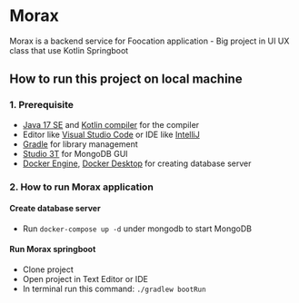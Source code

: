 # Morax
Morax is a backend service for Foocation application - Big project in UI UX class that use Kotlin Springboot 

## How to run this project on local machine 

### 1. Prerequisite 

- [Java 17 SE](https://www.java.com/en/download/) and [Kotlin compiler](https://kotlinlang.org/docs/command-line.html) for the compiler
- Editor like [Visual Studio Code](https://code.visualstudio.com/download) or IDE like [IntelliJ](https://www.jetbrains.com/idea/download/?section=windows)
- [Gradle](https://gradle.org/install/) for library management
- [Studio 3T](https://studio3t.com/download/) for MongoDB GUI
- [Docker Engine](https://docs.docker.com/engine/install/), [Docker Desktop](https://www.docker.com/products/docker-desktop/) for creating database server 

### 2. How to run Morax application 

#### Create database server 

- Run `docker-compose up -d` under mongodb to start MongoDB

#### Run Morax springboot

- Clone project 
- Open project in Text Editor or IDE 
- In terminal run this command: `./gradlew bootRun`
